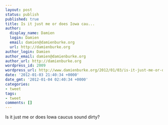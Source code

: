 ```yaml
---
layout: post
status: publish
published: true
title: Is it just me or does Iowa cau...
author:
  display_name: Damien
  login: Damien
  email: damien@damienburke.org
  url: http://damienburke.org
author_login: Damien
author_email: damien@damienburke.org
author_url: http://damienburke.org
wordpress_id: 2009
wordpress_url: http://www.damienburke.org/2012/01/03/is-it-just-me-or-does-iowa-cau/
date: '2012-01-03 21:40:34 +0000'
date_gmt: '2012-01-04 02:40:34 +0000'
categories:
- tweet
tags:
- tweet
comments: []
---
```

<p>Is it just me or does Iowa caucus sound dirty?</p>

